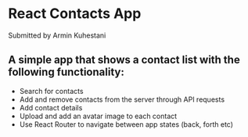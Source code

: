 # React Contacts App

Submitted by Armin Kuhestani



## A simple app that shows a contact list with the following functionality:

- Search for contacts
- Add and remove contacts from the server through API requests
- Add contact details
- Upload and add an avatar image to each contact
- Use React Router to navigate between app states (back, forth etc)
